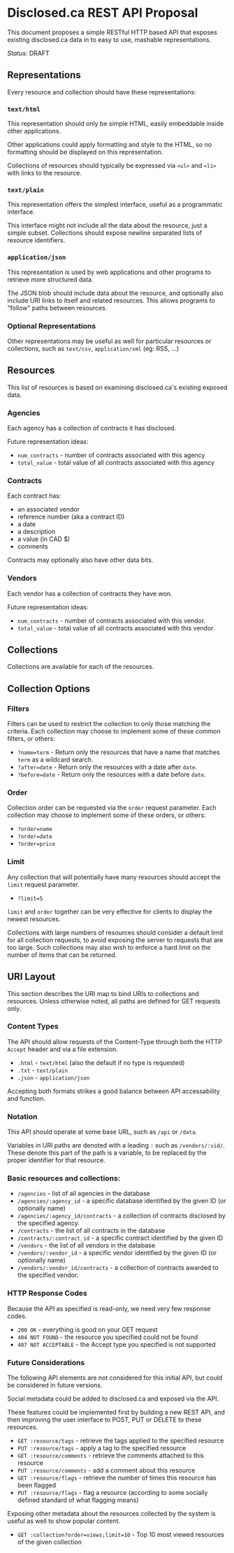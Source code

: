 # Disclosed.ca REST API Proposal

This document proposes a simple RESTful HTTP based API that exposes existing
disclosed.ca data in to easy to use, mashable representations.

*Status:* DRAFT

## Representations

Every resource and collection should have these representations:

### `text/html`

This representation should only be simple HTML, easily embeddable inside other applications.

Other applications could apply formatting and style to the HTML, so no formatting should be displayed on this representation.

Collections of resources should typically be expressed via `<ul>` and `<li>` with links to the resource.

### `text/plain`

This representation offers the simplest interface, useful as a programmatic interface.

This interface might not include all the data about the resource, just a simple subset.  Collections should expose newline separated lists of resource identifiers.

### `application/json`

This representation is used by web applications and other programs to retrieve more structured data.

The JSON blob should include data about the resource, and optionally also include URI links to itself and related resources.  This allows programs to "follow" paths between resources.

### Optional Representations

Other representations may be useful as well for particular resources or collections, such as `text/csv`, `application/xml` (eg: RSS, ...)

## Resources

This list of resources is based on examining disclosed.ca's existing exposed data.

### Agencies

Each agency has a collection of contracts it has disclosed.

Future representation ideas:
- `num_contracts` - number of contracts associated with this agency
- `total_value` - total value of all contracts associated with this agency

### Contracts

Each contract has:
- an associated vendor
- reference number (aka a contract ID)
- a date
- a description
- a value (in CAD $)
- comments

Contracts may optionally also have other data bits.

### Vendors

Each vendor has a collection of contracts they have won.

Future representation ideas:
- `num_contracts` - number of contracts associated with this vendor.
- `total_value` - total value of all contracts associated with this vendor.

## Collections

Collections are available for each of the resources.

## Collection Options

### Filters

Filters can be used to restrict the collection to only those matching the criteria.  Each collection may choose to implement some of these common filters, or others:

- `?name=term` - Return only the resources that have a name that matches `term` as a wildcard search.
- `?after=date` - Return only the resources with a date after `date`.
- `?before=date` - Return only the resources with a date before `date`.

### Order

Collection order can be requested via the `order` request parameter.  Each collection may choose to implement some of these orders, or others:

- `?order=name`
- `?order=date`
- `?order=price`

### Limit

Any collection that will potentially have many resources should accept the `limit` request parameter.

- `?limit=5`

`limit` and `order` together can be very effective for clients to display the newest resources.

Collections with large numbers of resources should consider a default limit for all collection requests, to avoid exposing the server to requests that are too large.  Such collections may also wish to enforce a hard limit on the number of items that can be returned.

## URI Layout

This section describes the URI map to bind URIs to collections and resources.  Unless otherwise noted, all paths are defined for GET requests only.

### Content Types

The API should allow requests of the Content-Type through both the HTTP `Accept` header and via a file extension.

- `.html` - `text/html` (also the default if no type is requested)
- `.txt`  - `text/plain` 
- `.json` - `application/json`

Accepting both formats strikes a good balance between API accessability and function.

### Notation

This API should operate at some base URL, such as `/api` or `/data`.

Variables in URI paths are denoted with a leading `:` such as `/vendors/:vid/`.  These denote this part of the path is a variable, to be replaced by the proper identifier for that resource.

### Basic resources and collections:

- `/agencies` - list of all agencies in the database
- `/agencies/:agency_id` - a specific database identified by the given ID (or optionally name)
- `/agencies/:agency_id/contracts` - a collection of contracts disclosed by the specified agency.
- `/contracts` - the list of all contracts in the database
- `/contracts/:contract_id` - a specific contract identified by the given ID
- `/vendors` - the list of all vendors in the database
- `/vendors/:vendor_id` - a specific vendor identified by the given ID (or optionally name)
- `/vendors/:vendor_id/contracts` - a collection of contracts awarded to the specified vendor.

### HTTP Response Codes

Because the API as specified is read-only, we need very few response codes.

- `200 OK` - everything is good on your GET request
- `404 NOT FOUND` - the resource you specified could not be found
- `407 NOT ACCEPTABLE` - the Accept type you specified is not supported

### Future Considerations

The following API elements are not considered for this initial API, but could be considered in future versions.

Social metadata could be added to disclosed.ca and exposed via the API.

These features could be implemented first by building a new REST API, and then improving the user interface to POST, PUT or DELETE to these resources.

- `GET :resource/tags` - retrieve the tags applied to the specified resource
- `PUT :resource/tags` - apply a tag to the specified resource
- `GET :resource/comments` - retrieve the comments attached to this resource
- `PUT :resource/comments` - add a comment about this resource
- `GET :resource/flags` - retrieve the number of times this resource has been flagged
- `PUT :resource/flags` - flag a resource (according to some socially defined standard of what flagging means)

Exposing other metadata about the resources collected by the system is useful as well to show popular content.

- `GET :collection?order=views;limit=10` - Top 10 most viewed resources of the given collection

